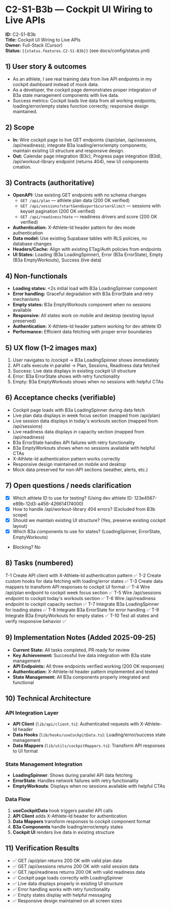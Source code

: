 # C2-S1-B3b — Cockpit UI Wiring to Live APIs

**ID:** C2-S1-B3b  
**Title:** Cockpit UI Wiring to Live APIs  
**Owner:** Full-Stack (Cursor)  
**Status:** `{{status.features.C2-S1-B3b}}` (see docs/config/status.yml)

## 1) User story & outcomes
- As an athlete, I see real training data from live API endpoints in my cockpit dashboard instead of mock data.
- As a developer, the cockpit page demonstrates proper integration of B3a state management components with live data.
- Success metrics: Cockpit loads live data from all working endpoints; loading/error/empty states function correctly; responsive design maintained.

## 2) Scope
- **In:** Wire cockpit page to live GET endpoints (/api/plan, /api/sessions, /api/readiness); integrate B3a loading/error/empty components; maintain existing UI structure and responsive design.
- **Out:** Calendar page integration (B3c), Progress page integration (B3d), /api/workout-library endpoint (returns 404), new UI components creation.

## 3) Contracts (authoritative)
- **OpenAPI:** Use existing GET endpoints with no schema changes
  - `GET /api/plan` — athlete plan data (200 OK verified)
  - `GET /api/sessions?start&end&sport&cursor&limit` — sessions with keyset pagination (200 OK verified)
  - `GET /api/readiness?date` — readiness drivers and score (200 OK verified)
- **Authentication:** X-Athlete-Id header pattern for dev mode authentication
- **Data model:** Use existing Supabase tables with RLS policies, no database changes
- **Headers/Cache:** Align with existing ETag/Auth policies from endpoints
- **UI States:** Loading (B3a LoadingSpinner), Error (B3a ErrorState), Empty (B3a EmptyWorkouts), Success (live data)

## 4) Non-functionals
- **Loading states:** <2s initial load with B3a LoadingSpinner component
- **Error handling:** Graceful degradation with B3a ErrorState and retry mechanisms
- **Empty states:** B3a EmptyWorkouts component when no sessions available
- **Responsive:** All states work on mobile and desktop (existing layout preserved)
- **Authentication:** X-Athlete-Id header pattern working for dev athlete ID
- **Performance:** Efficient data fetching with proper error boundaries

## 5) UX flow (1–2 images max)
1. User navigates to /cockpit → B3a LoadingSpinner shows immediately
2. API calls execute in parallel → Plan, Sessions, Readiness data fetched
3. Success: Live data displays in existing cockpit UI structure
4. Error: B3a ErrorState shows with retry functionality
5. Empty: B3a EmptyWorkouts shows when no sessions with helpful CTAs

## 6) Acceptance checks (verifiable)
- Cockpit page loads with B3a LoadingSpinner during data fetch
- Live plan data displays in week focus section (mapped from /api/plan)
- Live session data displays in today's workouts section (mapped from /api/sessions)
- Live readiness data displays in capacity section (mapped from /api/readiness)
- B3a ErrorState handles API failures with retry functionality
- B3a EmptyWorkouts shows when no sessions available with helpful CTAs
- X-Athlete-Id authentication pattern works correctly
- Responsive design maintained on mobile and desktop
- Mock data preserved for non-API sections (weather, alerts, etc.)

## 7) Open questions / needs clarification
- [x] Which athlete ID to use for testing? (Using dev athlete ID: 123e4567-e89b-12d3-a456-426614174000)
- [x] How to handle /api/workout-library 404 errors? (Excluded from B3b scope)
- [x] Should we maintain existing UI structure? (Yes, preserve existing cockpit layout)
- [x] Which B3a components to use for states? (LoadingSpinner, ErrorState, EmptyWorkouts)
- Blocking? No

## 8) Tasks (numbered)
T-1 Create API client with X-Athlete-Id authentication pattern ✅
T-2 Create custom hooks for data fetching with loading/error states ✅
T-3 Create data mappers to transform API responses to cockpit UI format ✅
T-4 Wire /api/plan endpoint to cockpit week focus section ✅
T-5 Wire /api/sessions endpoint to cockpit today's workouts section ✅
T-6 Wire /api/readiness endpoint to cockpit capacity section ✅
T-7 Integrate B3a LoadingSpinner for loading states ✅
T-8 Integrate B3a ErrorState for error handling ✅
T-9 Integrate B3a EmptyWorkouts for empty states ✅
T-10 Test all states and verify responsive behavior ✅

## 9) Implementation Notes (Added 2025-09-25)
- **Current State:** All tasks completed, PR ready for review
- **Key Achievement:** Successful live data integration with B3a state management
- **API Endpoints:** All three endpoints verified working (200 OK responses)
- **Authentication:** X-Athlete-Id header pattern implemented and tested
- **State Management:** All B3a components properly integrated and functional

## 10) Technical Architecture
### API Integration Layer
- **API Client** (`lib/api/client.ts`): Authenticated requests with X-Athlete-Id header
- **Data Hooks** (`lib/hooks/useCockpitData.ts`): Loading/error/success state management
- **Data Mappers** (`lib/utils/cockpitMappers.ts`): Transform API responses to UI format

### State Management Integration
- **LoadingSpinner**: Shows during parallel API data fetching
- **ErrorState**: Handles network failures with retry functionality
- **EmptyWorkouts**: Displays when no sessions available with helpful CTAs

### Data Flow
1. **useCockpitData** hook triggers parallel API calls
2. **API Client** adds X-Athlete-Id header for authentication
3. **Data Mappers** transform responses to cockpit component format
4. **B3a Components** handle loading/error/empty states
5. **Cockpit UI** renders live data in existing structure

## 11) Verification Results
- ✅ GET /api/plan returns 200 OK with valid plan data
- ✅ GET /api/sessions returns 200 OK with valid session data
- ✅ GET /api/readiness returns 200 OK with valid readiness data
- ✅ Cockpit page loads correctly with LoadingSpinner
- ✅ Live data displays properly in existing UI structure
- ✅ Error handling works with retry functionality
- ✅ Empty states display with helpful messaging
- ✅ Responsive design maintained on all screen sizes
